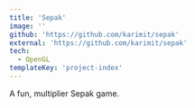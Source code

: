 ```yaml
---
title: 'Sepak'
image: ''
github: 'https://github.com/karimit/sepak'
external: 'https://github.com/karimit/sepak'
tech:
  - OpenGL
templateKey: 'project-index'
---
```


A fun, multiplier Sepak game.